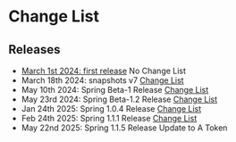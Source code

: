 # Change List

## Releases
- [March 1st 2024: first release](https://github.com/eosnetworkfoundation/bootstrap-private-network/tree/vMarch_01_2024) No Change List
- March 18th 2024: snapshots v7  [Change List](/changes/March182024.md)
- May 10th 2024: Spring Beta-1 Release [Change List](/changes/May102024.md)
- May 23rd 2024: Spring Beta-1.2 Release [Change List](/changes/May232024.md)
- Jan 24th 2025: Spring 1.0.4 Release [Change List](/changes/Jan242025.md)
- Feb 24th 2025: Spring 1.1.1 Release [Change List](/changes/Feb242025.md)
- May 22nd 2025: Spring 1.1.5 Release Update to A Token

